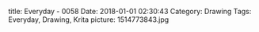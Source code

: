 title: Everyday - 0058
Date: 2018-01-01 02:30:43
Category: Drawing
Tags: Everyday, Drawing, Krita
picture: 1514773843.jpg
